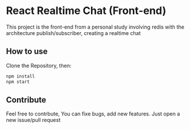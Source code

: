 # React Realtime Chat (Front-end)

This project is the front-end from a personal study involving redis with the architecture publish/subscriber, creating a realtime chat

## How to use

Clone the Repository, then:

```bash
npm install
npm start
```

## Contribute

Feel free to contrbute, You can fixe bugs, add new features. Just open a new issue/pull request

